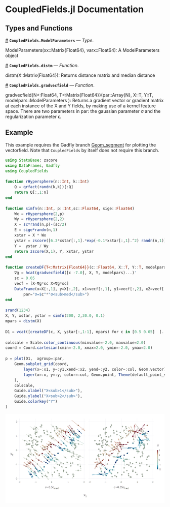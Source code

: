 
<a id='CoupledFields.jl-Documentation-1'></a>

# CoupledFields.jl Documentation


<a id='Types-and-Functions-1'></a>

## Types and Functions

<a id='CoupledFields.ModelParameters' href='#CoupledFields.ModelParameters'>#</a>
**`CoupledFields.ModelParameters`** &mdash; *Type*.



ModelParameters(xx::Matrix{Float64}, varx::Float64): A ModelParameters object

<a id='CoupledFields.distm' href='#CoupledFields.distm'>#</a>
**`CoupledFields.distm`** &mdash; *Function*.



distm(X::Matrix{Float64}): Returns distance matrix and median distance

<a id='CoupledFields.gradvecfield' href='#CoupledFields.gradvecfield'>#</a>
**`CoupledFields.gradvecfield`** &mdash; *Function*.



gradvecfield{N<:Float64, T<:Matrix{Float64}}(par::Array{N}, X::T, Y::T, modelpars::ModelParameters ): Returns a gradient vector or gradient matrix at each instance of the X and Y fields, by making use of a kernel feature space. There are two parameters in par: the gaussian parameter σ and the regularization parameter ϵ.


<a id='Example-1'></a>

## Example


This example requires the Gadfly branch [Geom_segment](https://github.com/Mattriks/Gadfly.jl/tree/Geom_segment) for plotting the vectorfield. Note that `CoupledFields` by itself does not require this branch. 


```julia
using StatsBase: zscore
using DataFrames, Gadfly
using CoupledFields

function rHypersphere(n::Int, k::Int)
    Q = qrfact(randn(k,k))[:Q]
    return Q[:,1:n]  
end

function simfn(n::Int, p::Int,sc::Float64, sige::Float64)
    Wx = rHypersphere(2,p)
    Wy = rHypersphere(2,2)
    X = sc*rand(n,p)-(sc/2)
    E = sige*randn(n,1)
    xstar = X * Wx
    ystar = zscore([6.3*xstar[:,1].*exp(-0.1*xstar[:,1].^2) randn(n,1)],1)
    Y =  ystar / Wy
    return zscore(X,1), Y, xstar, ystar
end

function createDF{T<:Matrix{Float64}}(c::Float64, X::T, Y::T, modelpars::ModelParameters)
    ∇g = hcat(gradvecfield([c -7.0], X, Y, modelpars)...)'
    sc = 0.05
    vecf = [X-∇g*sc X+∇g*sc] 
    DataFrame(x=X[:,1], y=X[:,2], x1=vecf[:,1], y1=vecf[:,2], x2=vecf[:,3],y2=vecf[:,4], col=Y[:,1],
        par="σ=$c"*"σ<sub>med</sub>")
end

srand(1234)
X, Y, xstar, ystar = simfn(200, 2,30.0, 0.1)
mpars = distm(X)

D1 = vcat([createDF(c, X, ystar[:,1:1], mpars) for c in [0.5 0.05]  ]...) 

colscale = Scale.color_continuous(minvalue=-2.0, maxvalue=2.0)
coord = Coord.cartesian(xmin=-2.0, xmax=2.0, ymin=-2.0, ymax=2.0)

p = plot(D1,  xgroup=:par,
    Geom.subplot_grid(coord,
        layer(x=:x1, y=:y1,xend=:x2, yend=:y2, color=:col, Geom.vector),
        layer(x=:x, y=:y, color=:col, Geom.point, Theme(default_point_size=2pt)) 
    ),
    colscale,
    Guide.xlabel("X<sub>1</sub>"),
    Guide.ylabel("X<sub>2</sub>"),
    Guide.colorkey("Y")
)

```


![](Fig_vecfield.png)

